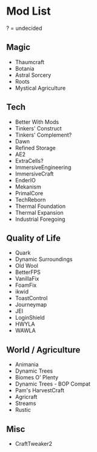 # Mod List

? = undecided


## Magic
* Thaumcraft
* Botania
* Astral Sorcery
* Roots
* Mystical Agriculture

## Tech
* Better With Mods
* Tinkers' Construct
* Tinkers' Complement?
* Dawn
* Refined Storage
* AE2
* ExtraCells?
* ImmersiveEngineering
* ImmersiveCraft
* EnderIO
* Mekanism
* PrimalCore
* TechReborn
* Thermal Foundation
* Thermal Expansion
* Industrial Foregoing

## Quality of Life
* Quark
* Dynamic Surroundings
* Old Wool
* BetterFPS
* VanillaFix
* FoamFix
* ikwid
* ToastControl
* Journeymap
* JEI
* LoginShield
* HWYLA
* WAWLA

## World / Agriculture
* Animania
* Dynamic Trees
* Biomes O' Plenty
* Dynamic Trees - BOP Compat
* Pam's HarvestCraft
* Agricraft
* Streams
* Rustic

## Misc
* CraftTweaker2
